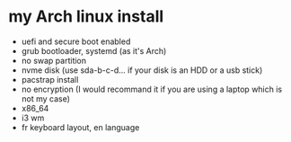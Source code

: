 # my Arch linux install
- uefi and secure boot enabled
- grub bootloader, systemd (as it's Arch)
- no swap partition 
- nvme disk (use sda-b-c-d... if your disk is an HDD or a usb stick)
- pacstrap install
- no encryption (I would recommand it if you are using a laptop which is not my case)
- x86\_64
- i3 wm
- fr keyboard layout, en language
